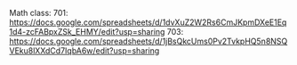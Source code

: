 Math class:
701: https://docs.google.com/spreadsheets/d/1dvXuZ2W2Rs6CmJKpmDXeE1Eq1d4-zcFABpxZSk_EHMY/edit?usp=sharing
703: https://docs.google.com/spreadsheets/d/1jBsQkcUms0Pv2TvkpHQ5n8NSQVEku8lXXdCd7IqbA6w/edit?usp=sharing
